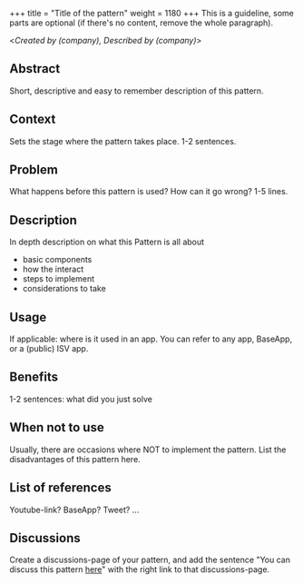 +++
title = "Title of the pattern"
weight = 1180
+++
This is a guideline, some parts are optional (if there's no content, remove the whole paragraph).

<_Created by (company), Described by (company)_\>

## Abstract

Short, descriptive and easy to remember description of this pattern.

## Context

Sets the stage where the pattern takes place. 1-2 sentences.

## Problem

What happens before this pattern is used? How can it go wrong? 1-5 lines.

## Description

In depth description on what this Pattern is all about
- basic components
- how the interact
- steps to implement
- considerations to take

## Usage

If applicable: where is it used in an app.  You can refer to any app, BaseApp, or a (public) ISV app.

## Benefits

1-2 sentences: what did you just solve

## When not to use

Usually, there are occasions where NOT to implement the pattern.  List the disadvantages of this pattern here.

## List of references

Youtube-link? BaseApp? Tweet? ...

## Discussions

Create a discussions-page of your pattern, and add the sentence "You can discuss this pattern [here](https://github.com/microsoft/alguidelines/discussions/42)" with the right link to that discussions-page.  